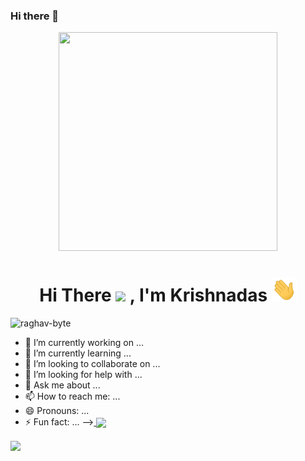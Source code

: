 ### Hi there 👋

<p align="Center" ><img src="https://camo.githubusercontent.com/3b7c592ede97b6138ffd4b1cc1541c2f3b11fd39/687474703a2f2f33312e6d656469612e74756d626c722e636f6d2f31376665613932306666333665663466356238373764353231366137616164392f74756d626c725f6d6f39786a65387a5a34317163626975666f315f313238302e676966" height="350px" width ="350px"></p>


<h1 align="Center">  Hi There <img src="https://media.giphy.com/media/WUlplcMpOCEmTGBtBW/giphy.gif" width="40px"> , I'm Krishnadas <img src="https://raw.githubusercontent.com/ABSphreak/ABSphreak/master/gifs/Hi.gif" width="40px" /> </h1>
<p align="left"> <img src="https://komarev.com/ghpvc/?username=Krishnadas-N" alt="raghav-byte" /> </p>

- 🔭 I’m currently working on ...
- 🌱 I’m currently learning ...
- 👯 I’m looking to collaborate on ...
- 🤔 I’m looking for help with ...
- 💬 Ask me about ...
- 📫 How to reach me: ...
- 😄 Pronouns: ...
- ⚡ Fun fact: ...
--><a href="https://github.com/Krishnadas-N/Krishnadas-N/github-readme-stats">
  <img height=200 align="center" src="https://github-readme-stats.vercel.app/api?username=Krishnadas-N" />
</a>
<a href="https://github.com/Krishnadas-N/convoychat">
  <img height=200 align="center" src="https://github-readme-stats.vercel.app/api/top-langs?username=Krishnadas-N&layout=compact&langs_count=8&card_width=320" />
</a>

